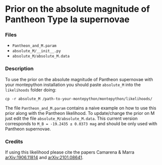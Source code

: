 # Prior on the absolute magnitude of Pantheon Type Ia supernovae

### Files

   - `Pantheon_and_M.param`
   - `absolute_M/__init__.py`
   - `absolute_M/absolute_M.data`

### Description
To use the prior on the absolute magnitude of Pantheon supernovae with your montepython installation you should paste `absolute_M` into the `likelihoods` folder doing:
```
cp -r absolute_M /path-to-your-montepython/montepython/likelihoods/

```
The file `Pantheon_and_M.param` contains a naive example on how to use this prior along with the Pantheon likelihood. To update/change the prior on M just edit the file `absolute_M/absolute_M.data`. This current version corresponds to `M_B = -19.2435 ± 0.0373 mag` and should be only used with Pantheon supernovae. 

### Credits
If using this likelihood please cite the papers Camarena & Marra [arXiv:1906.11814](https://arxiv.org/abs/1906.11814) and [arXiv:2101.08641](https://arxiv.org/abs/2101.08641).
